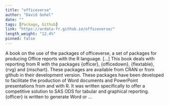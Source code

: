 ```yaml
---
title: "officeverse"
author: "David Gohel"
date: ""
tags: [Package, Github]
link: "https://ardata-fr.github.io/officeverse/"
length_weight: "12.4%"
pinned: false
---
```


A book on the use of the packages of officeverse, a set of packages for producing Office reports with the R language. [...] This book deals with reporting from R with the packages {officer},
{officedown}, {flextable}, {rvg} and {mschart}. These packages are available from CRAN or from github in their development version. These packages have been developed to facilitate the production of Word
documents and PowerPoint presentations from and with R. It was written
specifically to offer a competitive solution to SAS ODS for tabular and
graphical reporting. {officer} is written to generate Word or ...
